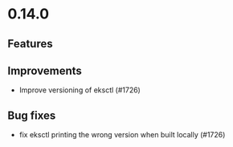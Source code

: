 # 0.14.0

## Features

## Improvements

- Improve versioning of eksctl (#1726)
 
 
## Bug fixes

- fix eksctl printing the wrong version when built locally (#1726)
